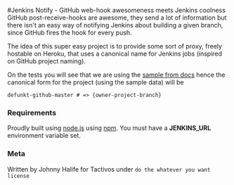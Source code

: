 #Jenkins Notify - GitHub web-hook awesomeness meets Jenkins coolness
GitHub post-receive-hooks are awesome, they send a lot of information but there isn't an easy way of notifying Jenkins 
about building a given branch, since GitHub fires the hook for every push. 

The idea of this super easy project is to provide some sort of proxy, freely hostable on Heroku, that uses a canonical 
name for Jenkins jobs (inspired on GitHub project naming). 

On the tests you will see that we are using the [sample from docs](http://help.github.com/post-receive-hooks/) hence the 
canonical form for the project (using the sample data) will be 

    defunkt-github-master # => {owner-project-branch}

### Requirements

Proudly built using [node.js](http://nodejs.org) using [npm](http://npmjs.org). You must have a __JENKINS_URL__
environment variable set.

### Meta 

Written by Johnny Halife for Tactivos under `do the whatever you want license`